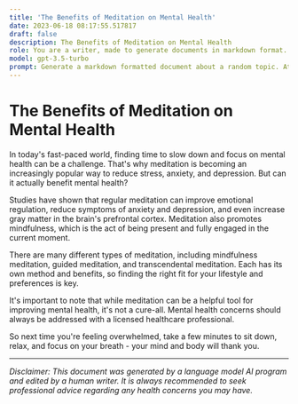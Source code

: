 ```yaml
---
title: 'The Benefits of Meditation on Mental Health'
date: 2023-06-18 08:17:55.517817
draft: false
description: The Benefits of Meditation on Mental Health
role: You are a writer, made to generate documents in markdown format. It is very important that all of the documents you generate are in valid markdown format.
model: gpt-3.5-turbo
prompt: Generate a markdown formatted document about a random topic. At the bottom, include a disclaimer explaining that the document was generated by you. The first line of the document should be the title. Make sure that the entire document is in proper markdown format, using a mix of various tags to make the document visually appealing.
---
```


# The Benefits of Meditation on Mental Health

In today's fast-paced world, finding time to slow down and focus on mental health can be a challenge. That's why meditation is becoming an increasingly popular way to reduce stress, anxiety, and depression. But can it actually benefit mental health? 

Studies have shown that regular meditation can improve emotional regulation, reduce symptoms of anxiety and depression, and even increase gray matter in the brain's prefrontal cortex. Meditation also promotes mindfulness, which is the act of being present and fully engaged in the current moment. 

There are many different types of meditation, including mindfulness meditation, guided meditation, and transcendental meditation. Each has its own method and benefits, so finding the right fit for your lifestyle and preferences is key. 

It's important to note that while meditation can be a helpful tool for improving mental health, it's not a cure-all. Mental health concerns should always be addressed with a licensed healthcare professional.

So next time you're feeling overwhelmed, take a few minutes to sit down, relax, and focus on your breath - your mind and body will thank you.

---

*Disclaimer: This document was generated by a language model AI program and edited by a human writer. It is always recommended to seek professional advice regarding any health concerns you may have.*